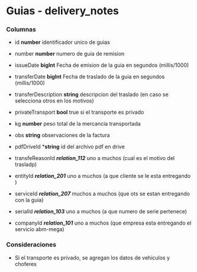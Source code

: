 # Guias - delivery_notes
### Columnas
- id **number** identificador unico de guias
- number **number** numero de guia de remision
- issueDate **bigInt** Fecha de emision de la guia en segundos (millis/1000)
- transferDate **bigInt** Fecha de traslado de la guia en segundos (millis/1000)
- transferDescription **string** descripcion del traslado (en caso se selecciona otros en los motivos)
- privateTransport **bool** true si el transporte es privado
- kg **number** peso total de la mercancia transportada
- obs **string** observaciones de la factura
- pdfDriveId ***string** id del archivo pdf en drive

- transfeReasonId ***relation_112*** uno a muchos (cual es el motivo del trasladp)
- entityId ***relation_201*** uno a muchos (a que cliente se le esta entregando )
- serviceId ***relation_207*** muchos a muchos (que ots se estan entregando con la guia)
- serialId ***relation_103*** uno a muchos (a que numero de serie pertenece)
- companyId ***relation_101*** uno a muchos (que empresa esta entregando el servicio abm-mega)


### Consideraciones
- Si el transporte es privado, se agregan los datos de vehiculos y choferes
